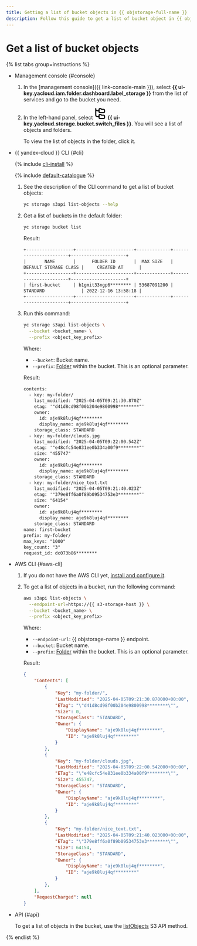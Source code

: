 ```yaml
---
title: Getting a list of bucket objects in {{ objstorage-full-name }}
description: Follow this guide to get a list of bucket object in {{ objstorage-name }}.
---
```


# Get a list of bucket objects

{% list tabs group=instructions %}

- Management console {#console}

  1. In the [management console]({{ link-console-main }}), select **{{ ui-key.yacloud.iam.folder.dashboard.label_storage }}** from the list of services and go to the bucket you need.
  1. In the left-hand panel, select ![image](../../../_assets/console-icons/folder-tree.svg) **{{ ui-key.yacloud.storage.bucket.switch_files }}**. You will see a list of objects and folders.

      To view the list of objects in the folder, click it.

- {{ yandex-cloud }} CLI {#cli}

  {% include [cli-install](../../../_includes/cli-install.md) %}

  {% include [default-catalogue](../../../_includes/default-catalogue.md) %}

  1. See the description of the CLI command to get a list of bucket objects:

      ```bash
      yc storage s3api list-objects --help
      ```

  1. Get a list of buckets in the default folder:

      ```bash
      yc storage bucket list
      ```

      Result:

      ```text
      +------------------+----------------------+-------------+-----------------------+---------------------+
      |       NAME       |      FOLDER ID       |  MAX SIZE   | DEFAULT STORAGE CLASS |     CREATED AT      |
      +------------------+----------------------+-------------+-----------------------+---------------------+
      | first-bucket     | b1gmit33ngp6******** | 53687091200 | STANDARD              | 2022-12-16 13:58:18 |
      +------------------+----------------------+-------------+-----------------------+---------------------+
      ```

  1. Run this command:

      ```bash
      yc storage s3api list-objects \
        --bucket <bucket_name> \
        --prefix <object_key_prefix>
      ```

      Where:

      * `--bucket`: Bucket name.
      * `--prefix`: [Folder](../../concepts/object.md#folder) within the bucket. This is an optional parameter.

      Result:

      ```text
      contents:
        - key: my-folder/
          last_modified: "2025-04-05T09:21:30.870Z"
          etag: '"d41d8cd98f00b204e9800998********"'
          owner:
            id: aje9k8luj4qf********
            display_name: aje9k8luj4qf********
          storage_class: STANDARD
        - key: my-folder/clouds.jpg
          last_modified: "2025-04-05T09:22:00.542Z"
          etag: '"e48cfc54e831ee0b334a00f9********"'
          size: "455747"
          owner:
            id: aje9k8luj4qf********
            display_name: aje9k8luj4qf********
          storage_class: STANDARD
        - key: my-folder/nice_text.txt
          last_modified: "2025-04-05T09:21:40.023Z"
          etag: '"379e8ff6a0f89b09534753e3********"'
          size: "64154"
          owner:
            id: aje9k8luj4qf********
            display_name: aje9k8luj4qf********
          storage_class: STANDARD
      name: first-bucket
      prefix: my-folder/
      max_keys: "1000"
      key_count: "3"
      request_id: dc073b86********
      ```

- AWS CLI {#aws-cli}

  1. If you do not have the AWS CLI yet, [install and configure it](../../tools/aws-cli.md).
  1. To get a list of objects in a bucket, run the following command:

      ```bash
      aws s3api list-objects \
        --endpoint-url=https://{{ s3-storage-host }} \
        --bucket <bucket_name> \
        --prefix <object_key_prefix>
      ```

      Where:

      * `--endpoint-url`: {{ objstorage-name }} endpoint.
      * `--bucket`: Bucket name.
      * `--prefix`: [Folder](../../concepts/object.md#folder) within the bucket. This is an optional parameter.

      Result:

      ```json
      {
          "Contents": [
              {
                  "Key": "my-folder/",
                  "LastModified": "2025-04-05T09:21:30.870000+00:00",
                  "ETag": "\"d41d8cd98f00b204e9800998********\"",
                  "Size": 0,
                  "StorageClass": "STANDARD",
                  "Owner": {
                      "DisplayName": "aje9k8luj4qf********",
                      "ID": "aje9k8luj4qf********"
                  }
              },
              {
                  "Key": "my-folder/clouds.jpg",
                  "LastModified": "2025-04-05T09:22:00.542000+00:00",
                  "ETag": "\"e48cfc54e831ee0b334a00f9********\"",
                  "Size": 455747,
                  "StorageClass": "STANDARD",
                  "Owner": {
                      "DisplayName": "aje9k8luj4qf********",
                      "ID": "aje9k8luj4qf********"
                  }
              },
              {
                  "Key": "my-folder/nice_text.txt",
                  "LastModified": "2025-04-05T09:21:40.023000+00:00",
                  "ETag": "\"379e8ff6a0f89b09534753e3********\"",
                  "Size": 64154,
                  "StorageClass": "STANDARD",
                  "Owner": {
                      "DisplayName": "aje9k8luj4qf********",
                      "ID": "aje9k8luj4qf********"
                  }
              },
          ],
          "RequestCharged": null
      }
      ```

- API {#api}

  To get a list of objects in the bucket, use the [listObjects](../../s3/api-ref/bucket/listobjects.md) S3 API method.

{% endlist %}